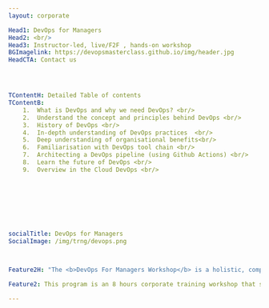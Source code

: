 ```yaml
---
layout: corporate

Head1: DevOps for Managers 
Head2: <br/>
Head3: Instructor-led, live/F2F , hands-on workshop
BGImagelink: https://devopsmasterclass.github.io/img/header.jpg
HeadCTA: Contact us




TContentH: Detailed Table of contents
TContentB: 
    1.  What is DevOps and why we need DevOps? <br/>
    2.  Understand the concept and principles behind DevOps <br/> 
    3.  History of DevOps <br/>
    4.  In-depth understanding of DevOps practices  <br/>
    5.  Deep understanding of organisational benefits<br/>
    6.  Familiarisation with DevOps tool chain <br/>
    7.  Architecting a DevOps pipeline (using Github Actions) <br/>
    8.  Learn the future of DevOps <br/>
    9.  Overview in the Cloud DevOps <br/>




                        



socialTitle: DevOps for Managers 
SocialImage: /img/trng/devops.png


 
Feature2H: "The <b>DevOps For Managers Workshop</b> is a holistic, comprehensive program that covers DevOps concepts in detail."

Feature2: This program is an 8 hours corporate training workshop that spans key topics in DevOps. The workshop is 60% theory and 40 % hands-on. Our hands-on modules are choreographed in such a way even if you are new to programming or have limited knowledge still you can follow. We use a technique called a use-case-based learning approach that engages learners in a hands-on exercise of specific scenarios that resemble real-world examples. Do reach out for more details.

---
```



